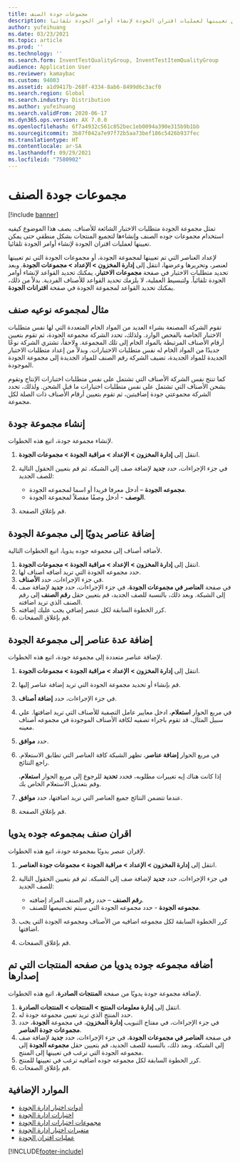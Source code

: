```yaml
---
title: مجموعات جودة الصنف
description: يصف هذا الموضوع كيفيه استخدام مجموعات جوده الصنف وإنشاءها لتجميع المنتجات بشكل منطقي حتى يمكن تعيينها لعمليات اقتران الجودة لإنشاء أوامر الجودة تلقائيا.
author: yufeihuang
ms.date: 03/23/2021
ms.topic: article
ms.prod: ''
ms.technology: ''
ms.search.form: InventTestQualityGroup, InventTestItemQualityGroup
audience: Application User
ms.reviewer: kamaybac
ms.custom: 94003
ms.assetid: a1d9417b-268f-4334-8ab6-8499d6c3acf0
ms.search.region: Global
ms.search.industry: Distribution
ms.author: yufeihuang
ms.search.validFrom: 2020-06-17
ms.dyn365.ops.version: AX 7.0.0
ms.openlocfilehash: 6f7a4932c561c052bec1eb0094a390e315b9b1bb
ms.sourcegitcommit: 3b87f042a7e97f72b5aa73bef186c5426b937fec
ms.translationtype: HT
ms.contentlocale: ar-SA
ms.lasthandoff: 09/29/2021
ms.locfileid: "7580902"
---
```

# <a name="item-quality-groups"></a>مجموعات جودة الصنف

[!include [banner](../includes/banner.md)]

تمثل مجموعة الجودة متطلبات الاختبار الشائعة للأصناف. يصف هذا الموضوع كيفيه استخدام مجموعات جوده الصنف وإنشاءها لتجميع المنتجات بشكل منطقي حتى يمكن تعيينها لعمليات اقتران الجودة لإنشاء أوامر الجودة تلقائيا.

لإعداد العناصر التي تم تعيينها لمجموعة الجودة، أو مجموعات الجودة التي تم تعيينها لعنصر، وتحريرها وعرضها، انتقل إلى **إدارة المخزون \> الإعداد \> مجموعات الجودة**. وبعد تحديد متطلبات الاختبار في صفحة **مجموعات الاختبار**، يمكنك تحديد القواعد لإنشاء أوامر الجودة تلقائياً. ولتبسيط العملية، لا يلزمك تحديد القواعد للأصناف الفردية. بدلاً من ذلك، يمكنك تحديد القواعد لمجموعة الجودة في صفحة **اقترانات الجودة**.

## <a name="example-of-an-item-quality-group"></a>مثال لمجموعه نوعيه صنف

تقوم الشركة المصنعة بشراء العديد من المواد الخام المتعددة التي لها نفس متطلبات الاختبار الخاصة بالفحص الوارد. ولذلك، تحدد الشركة مجموعة الجودة، ثم تقوم بتعيين أرقام الأصناف المرتبطة بالمواد الخام إلى تلك المجموعة. ولاحقاً، تشتري الشركة نوعًا جديدًا من المواد الخام له نفس متطلبات الاختبارات. وبدلاً من إعداد متطلبات الاختبار الجديدة للمواد الجديدة، تضيف الشركة رقم الصنف للمواد الجديدة إلى مجموعة الجودة الموجودة.

كما تنتج نفس الشركة الأصناف التي تشتمل على نفس متطلبات اختبارات الإنتاج وتقوم بشحن الأصناف التي تشتمل على نفس متطلبات اختبارات ما قبل الشحن. ولذلك، تحدد الشركة مجموعتي جودة إضافيتين، ثم تقوم بتعيين أرقام الأصناف ذات الصلة لكل مجموعة.

## <a name="create-a-quality-group"></a>إنشاء مجموعة جودة

لإنشاء مجموعة جودة، اتبع هذه الخطوات.

1. انتقل إلى **إدارة المخزون \> الإعداد \> مراقبة الجودة \> مجموعات الجودة**.
1. في جزء الإجراءات، حدد **جديد** لإضافة صف إلى الشبكة. ثم قم بتعيين الحقول التالية للصف الجديد:

    - **مجموعه الجودة** – أدخل معرفا فريدا أو اسما لمجموعه الجودة.
    - **الوصف** - أدخل وصفًا مفصلاً لمجموعة الجودة.

1. قم بإغلاق الصفحة.

## <a name="manually-add-items-to-a-quality-group"></a>إضافة عناصر يدويًا إلى مجموعة الجودة

لأضافه أصناف إلى مجموعه جوده يدويا، اتبع الخطوات التالية.

1. انتقل إلى **إدارة المخزون \> الإعداد \> مراقبة الجودة \> مجموعات الجودة**.
1. حدد مجموعه الجودة التي تريد أضافه أصناف لها.
1. في جزء الإجراءات، حدد **الأصناف**.
1. في صفحة **العناصر في مجموعات الجودة**، في جزء الإجراءات، حدد **جديد** لإضافة صف إلى الشبكة. وبعد ذلك، بالنسبة للصف الجديد، قم بتعيين حقل **رقم الصنف** إلى رقم الصنف الذي تريد اضافته.
1. كرر الخطوة السابقة لكل عنصر إضافي يجب عليك إضافته.
1. قم بإغلاق الصفحات.

## <a name="add-multiple-items-to-a-quality-group"></a>إضافة عدة عناصر إلى مجموعة الجودة

لإضافة عناصر متعددة إلى مجموعة جودة، اتبع هذه الخطوات.

1. انتقل إلى **إدارة المخزون \> الإعداد \> مراقبة الجودة \> مجموعات الجودة**.
1. قم بإنشاء أو تحديد مجموعة الجودة التي تريد إضافة عناصر إليها.
1. في جزء الإجراءات، حدد **إضافة أصناف**.
1. في مربع الحوار **استعلام**، ادخل معايير عامل التصفية للأصناف التي تريد اضافتها. علي سبيل المثال، قد تقوم باجراء تصفيه لكافة الأصناف الموجودة في مجموعه أصناف معينه.
1. حدد **موافق**.
1. في مربع الحوار **إضافة عناصر**، تظهر الشبكة كافة العناصر التي تطابق الاستعلام. راجع النتائج.

    إذا كانت هناك إيه تغييرات مطلوبه، فحدد **تحديد** للرجوع إلى مربع الحوار **استعلام**، وقم بتعديل الاستعلام الخاص بك.

1. عندما تتضمن النتائج جميع العناصر التي تريد اضافتها، حدد **موافق**.
1. قم بإغلاق الصفحة.

## <a name="manually-associate-an-item-with-a-quality-group"></a>اقران صنف بمجموعه جوده يدويا

لإقران عنصر يدويًا بمجموعة جودة، اتبع هذه الخطوات.

1. انتقل إلى **إدارة المخزون \> الإعداد \> مراقبة الجودة \> مجموعات جودة العناصر**.
1. في جزء الإجراءات، حدد **جديد** لإضافة صف إلى الشبكة. ثم قم بتعيين الحقول التالية للصف الجديد:

    - **رقم الصنف** – حدد رقم الصنف المراد إضافته.
    - **مجموعه الجودة** - حدد مجموعه الجودة التي سيتم تخصيصها للصنف.

1. كرر الخطوة السابقة لكل مجموعه اضافيه من الأصناف ومجموعه الجودة التي يجب اضافتها.
1. قم بإغلاق الصفحات.

## <a name="manually-add-a-quality-group-from-the-released-products-page"></a>أضافه مجموعه جوده يدويا من صفحه المنتجات التي تم إصدارها

لإضافة مجموعة جودة يدويًا من صفحة **المنتجات الصادرة**، اتبع هذه الخطوات.

1. انتقل إلى **إدارة معلومات المنتج‬ \> المنتجات \> المنتجات الصادرة**.
1. حدد المنتج الذي تريد تعيين مجموعة جودة له.
1. في جزء الإجراءات، في مفتاح التبويب **إدارة المخزون**، في مجموعة **الجودة**، حدد **مجموعات جودة العناصر**.
1. في صفحة **العناصر في مجموعات الجودة**، في جزء الإجراءات، حدد **جديد** لإضافة صف إلى الشبكة. وبعد ذلك، بالنسبة للصف الجديد، قم بتعيين حقل **مجموعه الجودة** إلى مجموعه الجودة التي ترغب في تعيينها إلى المنتج.
1. كرر الخطوة السابقة لكل مجموعه جوده اضافيه ترغب في تعيينها للمنتج.
1. قم بإغلاق الصفحات.

## <a name="additional-resources"></a>الموارد الإضافية

- [أدوات اختبار إدارة الجودة](quality-test-instruments.md)
- [اختبارات إدارة الجودة](quality-tests.md)
- [مجموعات اختبارات إدارة الجودة](quality-test-groups.md)
- [متغيرات اختبار إدارة الجودة](quality-test-variables.md)
- [عمليات اقتران الجودة](quality-associations.md)

[!INCLUDE[footer-include](../../includes/footer-banner.md)]
